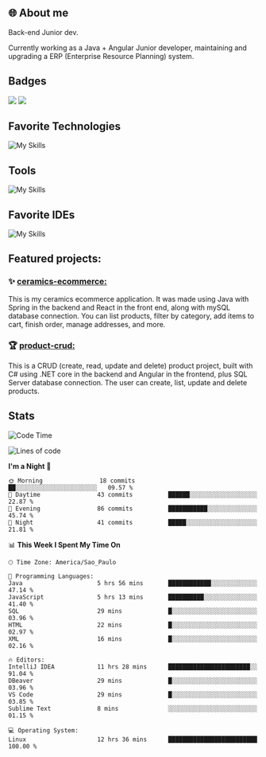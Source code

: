 ## 🌐 About me
Back-end Junior dev.

Currently working as a Java + Angular Junior developer, maintaining and upgrading a ERP (Enterprise Resource Planning) system.


## Badges

<div style="display: inline_block">
  <a href="https://www.credly.com/badges/bc4739f2-3a6a-4965-9292-0904b55d9652/public_url"><img src="https://github.com/user-attachments/assets/0c2e9028-389c-426c-b849-4bd29abbc0cb"></img></a>
  <a href=https://www.credly.com/badges/b0f4b2f6-34ec-4c0b-880f-cde76b902026/public_url"><img src="https://github.com/user-attachments/assets/07231ffe-f6b7-424a-bcc4-543fa6b2d97f"></img></a>
</div>

## Favorite Technologies

![My Skills](https://go-skill-icons.vercel.app/api/icons?i=java,spring,react,angular,typescript,javascript,cs,dotnet&perline=4&titles=true)

## Tools

![My Skills](https://go-skill-icons.vercel.app/api/icons?i=aws,gitlab,git,docker&perline=4&titles=true)

## Favorite IDEs

![My Skills](https://go-skill-icons.vercel.app/api/icons?i=idea,webstorm&perline=3&titles=true)

## Featured projects: 

### :sparkles: [ceramics-ecommerce:](https://github.com/marianarossi/ceramics-ecommerce-API)
This is my ceramics ecommerce application. It was made using Java with Spring in the backend and React in the front end, along with mySQL database connection. You can list products, filter by category, add items to cart, finish order, manage addresses, and more.

### :trophy: [product-crud:](https://github.com/marianarossi/.netCore-product-webAPI)
This is a CRUD (create, read, update and delete) product project, built with C# using .NET core in the backend and Angular in the frontend, plus SQL Server database connection. The user can create, list, update and delete products. 


## Stats

<!--START_SECTION:waka-->
![Code Time](http://img.shields.io/badge/Code%20Time-228%20hrs%207%20mins-blue)

![Lines of code](https://img.shields.io/badge/From%20Hello%20World%20I%27ve%20Written-41.2%20thousand%20lines%20of%20code-blue)

**I'm a Night 🦉** 

```text
🌞 Morning                18 commits          ██░░░░░░░░░░░░░░░░░░░░░░░   09.57 % 
🌆 Daytime                43 commits          ██████░░░░░░░░░░░░░░░░░░░   22.87 % 
🌃 Evening                86 commits          ███████████░░░░░░░░░░░░░░   45.74 % 
🌙 Night                  41 commits          █████░░░░░░░░░░░░░░░░░░░░   21.81 % 
```


📊 **This Week I Spent My Time On** 

```text
🕑︎ Time Zone: America/Sao_Paulo

💬 Programming Languages: 
Java                     5 hrs 56 mins       ████████████░░░░░░░░░░░░░   47.14 % 
JavaScript               5 hrs 13 mins       ██████████░░░░░░░░░░░░░░░   41.40 % 
SQL                      29 mins             █░░░░░░░░░░░░░░░░░░░░░░░░   03.96 % 
HTML                     22 mins             █░░░░░░░░░░░░░░░░░░░░░░░░   02.97 % 
XML                      16 mins             █░░░░░░░░░░░░░░░░░░░░░░░░   02.16 % 

🔥 Editors: 
IntelliJ IDEA            11 hrs 28 mins      ███████████████████████░░   91.04 % 
DBeaver                  29 mins             █░░░░░░░░░░░░░░░░░░░░░░░░   03.96 % 
VS Code                  29 mins             █░░░░░░░░░░░░░░░░░░░░░░░░   03.85 % 
Sublime Text             8 mins              ░░░░░░░░░░░░░░░░░░░░░░░░░   01.15 % 

💻 Operating System: 
Linux                    12 hrs 36 mins      █████████████████████████   100.00 % 
```


<!--END_SECTION:waka-->
